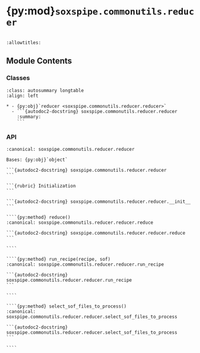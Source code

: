 # {py:mod}`soxspipe.commonutils.reducer`

```{py:module} soxspipe.commonutils.reducer
```

```{autodoc2-docstring} soxspipe.commonutils.reducer
:allowtitles:
```

## Module Contents

### Classes

````{list-table}
:class: autosummary longtable
:align: left

* - {py:obj}`reducer <soxspipe.commonutils.reducer.reducer>`
  - ```{autodoc2-docstring} soxspipe.commonutils.reducer.reducer
    :summary:
    ```
````

### API

`````{py:class} reducer(log, workspaceDirectory, settings=False, pathToSettings=False, quitOnFail=False, overwrite=False, daemon=False)
:canonical: soxspipe.commonutils.reducer.reducer

Bases: {py:obj}`object`

```{autodoc2-docstring} soxspipe.commonutils.reducer.reducer
```

```{rubric} Initialization
```

```{autodoc2-docstring} soxspipe.commonutils.reducer.reducer.__init__
```

````{py:method} reduce()
:canonical: soxspipe.commonutils.reducer.reducer.reduce

```{autodoc2-docstring} soxspipe.commonutils.reducer.reducer.reduce
```

````

````{py:method} run_recipe(recipe, sof)
:canonical: soxspipe.commonutils.reducer.reducer.run_recipe

```{autodoc2-docstring} soxspipe.commonutils.reducer.reducer.run_recipe
```

````

````{py:method} select_sof_files_to_process()
:canonical: soxspipe.commonutils.reducer.reducer.select_sof_files_to_process

```{autodoc2-docstring} soxspipe.commonutils.reducer.reducer.select_sof_files_to_process
```

````

`````
